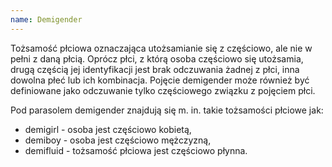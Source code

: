 ```yaml
---
name: Demigender
---
```

Tożsamość płciowa oznaczająca utożsamianie się z częściowo, ale nie w pełni z daną płcią. Oprócz płci, z którą osoba częściowo się utożsamia, drugą częścią jej identyfikacji jest brak odczuwania żadnej z płci, inna dowolna płeć lub ich kombinacja. Pojęcie demigender może również być definiowane jako odczuwanie tylko częściowego związku z pojęciem płci. 

Pod parasolem demigender znajdują się m. in. takie tożsamości płciowe jak:
- demigirl - osoba jest częściowo kobietą,
- demiboy - osoba jest częściowo mężczyzną,
- demifluid - tożsamość płciowa jest częściowo płynna.
